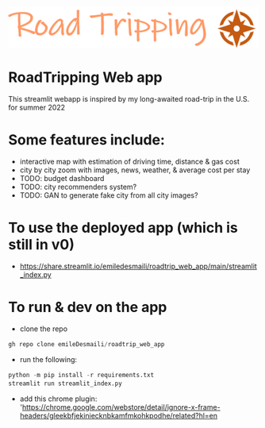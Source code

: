 
![alt text](streamlit_app/assets/app_logo.PNG)
# RoadTripping Web app

This streamlit webapp is inspired by my long-awaited road-trip in the U.S. for summer 2022 

# Some features include:
- interactive map with estimation of driving time, distance & gas cost
- city by city zoom with images, news, weather, & average cost per stay
- TODO: budget dashboard 
- TODO: city recommenders system?
- TODO: GAN to generate fake city from all city images? 

# To use the deployed app (which is still in v0)
- https://share.streamlit.io/emiledesmaili/roadtrip_web_app/main/streamlit_index.py

# To run & dev on the app
- clone the repo
```python
gh repo clone emileDesmaili/roadtrip_web_app
```
- run the following:
```python
python -m pip install -r requirements.txt 
streamlit run streamlit_index.py

```
- add this chrome plugin: 'https://chrome.google.com/webstore/detail/ignore-x-frame-headers/gleekbfjekiniecknbkamfmkohkpodhe/related?hl=en
